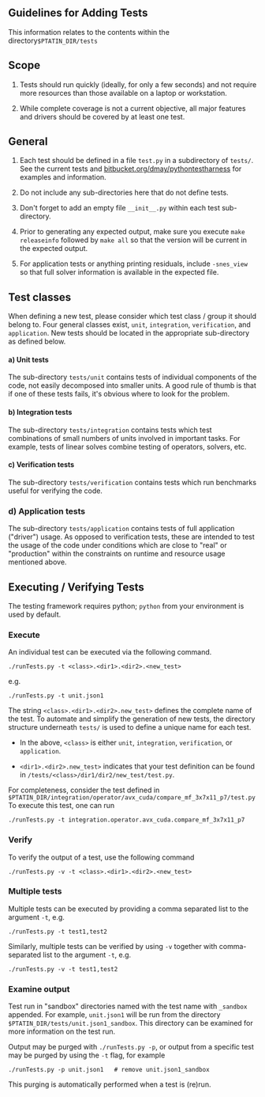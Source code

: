 Guidelines for Adding Tests
---------------------------

This information relates to the contents within the directory`$PTATIN_DIR/tests`

## Scope

1. Tests should run quickly (ideally, for only a few seconds) and not require more
resources than those available on a laptop or workstation.

2. While complete coverage is not a current objective, all major features and drivers
should be covered by at least one test.

## General

1. Each test should be defined in a file `test.py` in a subdirectory of `tests/`.
See the current tests and [bitbucket.org/dmay/pythontestharness](https://www.bitbucket.org/dmay/pythontestharness)
for examples and information.

2. Do not include any sub-directories here that do not define tests.

3. Don't forget to add an empty file `__init__.py` within each test sub-directory.

4. Prior to generating any expected output, make sure you execute `make releaseinfo`
followed by `make all` so that the version will be current in the expected output.

5. For application tests or anything printing residuals, include `-snes_view` so that
full solver information is available in the expected file.

## Test classes

When defining a new test, please consider which test class / group it should belong to.
Four general classes exist, `unit`, `integration`, `verification`, and `application`.
New tests should be located in the appropriate sub-directory as defined below.

#### a) Unit tests

The sub-directory `tests/unit` contains tests of individual components of the
code, not easily decomposed into smaller units. A good rule of thumb
is that if one of these tests fails, it's obvious where to look for the problem.

#### b) Integration tests

The sub-directory `tests/integration` contains tests which test combinations
of small numbers of units involved in important tasks. For example, tests of linear solves combine
testing of operators, solvers, etc.

#### c) Verification tests

The sub-directory `tests/verification` contains tests which run benchmarks useful
for verifying the code.

### d) Application tests

The sub-directory `tests/application` contains tests of full application ("driver")
usage. As opposed to verification tests, these are intended to test the usage
of the code under conditions which are close to "real" or "production" within
the constraints on runtime and resource usage mentioned above.

## Executing / Verifying Tests

The testing framework requires python; `python` from your environment is used by default.

### Execute

An individual test can be executed via the following command.

    ./runTests.py -t <class>.<dir1>.<dir2>.<new_test>

e.g.

    ./runTests.py -t unit.json1

The string `<class>.<dir1>.<dir2>.new_test>` defines the complete name of the test.
To automate and simplify the generation of new tests, the directory structure
underneath `tests/` is used to define a unique name for each test.

* In the above, `<class>` is either `unit`, `integration`, `verification`, or `application`.

* `<dir1>.<dir2>.new_test>` indicates that your test definition can be found in `/tests/<class>/dir1/dir2/new_test/test.py`.

For completeness, consider the test defined in
`$PTATIN_DIR/integration/operator/avx_cuda/compare_mf_3x7x11_p7/test.py`
To execute this test, one can run

    ./runTests.py -t integration.operator.avx_cuda.compare_mf_3x7x11_p7

### Verify

To verify the output of a test, use the following command

    ./runTests.py -v -t <class>.<dir1>.<dir2>.<new_test>

### Multiple tests

Multiple tests can be executed by providing a comma separated list to the argument `-t`, e.g.

    ./runTests.py -t test1,test2

Similarly, multiple tests can be verified by using `-v` together with comma-separated
list to the argument `-t`, e.g.

    ./runTests.py -v -t test1,test2

### Examine output

Test run in "sandbox" directories named with the test name with `_sandbox`
appended. For example, `unit.json1` will be run from the directory `$PTATIN_DIR/tests/unit.json1_sandbox`.
This directory can be examined for more information on the test run.

Output may be purged with `./runTests.py -p`, or output from a specific test
may be purged by using the `-t` flag, for example

    ./runTests.py -p unit.json1   # remove unit.json1_sandbox

This purging is automatically performed when a test is (re)run.
